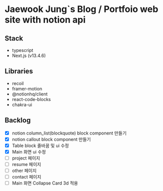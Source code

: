 # Jaewook Jung`s Blog / Portfoio web site with notion api

## Stack

- typescript
- Next.js (v13.4.6)

## Libraries

- recoil
- framer-motion
- @notionhq/client
- react-code-blocks
- chakra-ui

## Backlog

- [x] notion column_list(blockquote) block component 만들기
- [x] notion callout block component 만들기
- [x] Table block 줄바꿈 및 ui 수정
- [x] Main 화면 ui 수정
- [ ] project 페이지
- [ ] resume 페이지
- [ ] other 페이지
- [ ] contact 페이지
- [ ] Main 화면 Collapse Card 3d 적용

